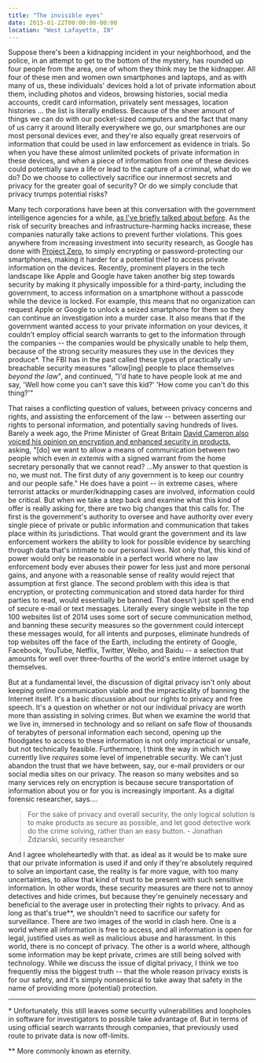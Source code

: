 ```yaml
---
title: "The invisible eyes"
date: 2015-01-22T00:00:00-00:00
location: "West Lafayette, IN"
---
```


Suppose there's been a kidnapping incident in your neighborhood, and the police, in an attempt to get to the bottom of the mystery, has rounded up four people from the area, one of whom they think may be the kidnapper. All four of these men and women own smartphones and laptops, and as with many of us, these individuals' devices hold a lot of private information about them, including photos and videos, browsing histories, social media accounts, credit card information, privately sent messages, location histories ... the list is literally endless. Because of the sheer amount of things we can do with our pocket-sized computers and the fact that many of us carry it around literally everywhere we go, our smartphones are our most personal devices ever, and they're also equally great reservoirs of information that could be used in law enforcement as evidence in trials. So when you have these almost unlimited pockets of private information in these devices, and when a piece of information from one of these devices could potentially save a life or lead to the capture of a criminal, what do we do? Do we choose to collectively sacrifice our innermost secrets and privacy for the greater goal of security? Or do we simply conclude that privacy trumps potential risks?

Many tech corporations have been at this conversation with the government intelligence agencies for a while, [as I've briefly talked about before](/posts/digital-privacy/). As the risk of security breaches and infrastructure-harming hacks increase, these companies naturally take actions to prevent further violations. This goes anywhere from increasing investment into security research, as Google has done with [Project Zero](http://googleprojectzero.blogspot.com), to simply encrypting or password-protecting our smartphones, making it harder for a potential thief to access private information on the devices. Recently, prominent players in the tech landscape like Apple and Google have taken another big step towards security by making it physically impossible for a third-party, including the government, to access information on a smartphone without a passcode while the device is locked. For example, this means that no organization can request Apple or Google to unlock a seized smartphone for them so they can continue an investigation into a murder case. It also means that if the government wanted access to your private information on your devices, it couldn't employ official search warrants to get to the information through the companies -- the companies would be physically unable to help them, because of the strong security measures they use in the devices they produce\*. The FBI has in the past called these types of practically un-breachable security measures "allow\[ing\] people to place themselves _beyond the law_", and continued, "I'd hate to have people look at me and say, 'Well how come you can't save this kid?' 'How come you can't do this thing?'"

That raises a conflicting question of values, between privacy concerns and rights, and assisting the enforcement of the law -- between asserting our rights to personal information, and potentially saving hundreds of lives. Barely a week ago, the Prime Minister of Great Britain [David Cameron also voiced his opinion on encryption and enhanced security in products]( http://www.businessinsider.com/david-cameron-encryption-apple-pgp-2015-1#ixzz3PQYfnwpF), asking, "\[do\] we want to allow a means of communication between two people which even _in extemis_ with a signed warrant from the home secretary personally that we cannot read? ...My answer to that question is no, we must not. The first duty of any government is to keep our country and our people safe." He does have a point -- in extreme cases, where terrorist attacks or murder/kidnapping cases are involved, information could be critical. But when we take a step back and examine what this kind of offer is really asking for, there are two big changes that this calls for. The first is the government's authority to oversee and have authority over every single piece of private or public information and communication that takes place within its jurisdictions. That would grant the government and its law enforcement workers the ability to look for possible evidence by searching through data that's intimate to our personal lives. Not only that, this kind of power would only be reasonable in a perfect world where no law enforcement body ever abuses their power for less just and more personal gains, and anyone with a reasonable sense of reality would reject that assumption at first glance. The second problem with this idea is that encryption, or protecting communication and stored data harder for third parties to read, would essentially be banned. That doesn't just spell the end of secure e-mail or text messages. Literally every single website in the top 100 websites list of 2014 uses some sort of secure communication method, and banning these security measures so the government could intercept these messages would, for all intents and purposes, eliminate hundreds of top websites off the face of the Earth, including the entirety of Google, Facebook, YouTube, Netflix, Twitter, Weibo, and Baidu -- a selection that amounts for well over three-fourths of the world's entire internet usage by themselves.

But at a fundamental level, the discussion of digital privacy isn't only about keeping online communication viable and the impracticality of banning the Internet itself. It's a basic discussion about our rights to privacy and free speech. It's a question on whether or not our individual privacy are worth more than assisting in solving crimes. But when we examine the world that we live in, immersed in technology and so reliant on safe flow of thousands of terabytes of personal information each second, opening up the floodgates to access to these information is not only impractical or unsafe, but not technically feasible. Furthermore, I think the way in which we currently live _requires_ some level of impenetrable security. We can't just abandon the trust that we have between, say, our e-mail providers or our social media sites on our privacy. The reason so many websites and so many services rely on encryption is because secure transportation of information about you or for you is increasingly important. As a digital forensic researcher, says....

>For the sake of privacy and overall security, the only logical solution is to make products as secure as possible, and let good detective work do the crime solving, rather than an easy button. - Jonathan Zdziarski, security researcher

And I agree wholeheartedly with that. as ideal as it would be to make sure that our private information is used if and only if they're absolutely required to solve an important case, the reality is far more vague, with too many uncertainties, to allow that kind of trust to be present with such sensitive information. In other words, these security measures are there not to annoy detectives and hide crimes, but because they're genuinely necessary and beneficial to the average user in protecting their rights to privacy. And as long as that's true\*\*, we shouldn't need to sacrifice our safety for surveillance. There are two images of the world in clash here. One is a world where all information is free to access, and all information is open for legal, justified uses as well as malicious abuse and harassment. In this world, there is no concept of privacy. The other is a world where, although some information may be kept private, crimes are still being solved with technology. While we discuss the issue of digital privacy, I think we too frequently miss the biggest truth -- that the whole reason privacy exists is for our safety, and it's simply nonsensical to take away that safety in the name of providing more (potential) protection.

---

\* Unfortunately, this still leaves some security vulnerabilities and loopholes in software for investigators to possible take advantage of. But in terms of using official search warrants through companies, that previously used route to private data is now off-limits.

\*\* More commonly known as eternity.
